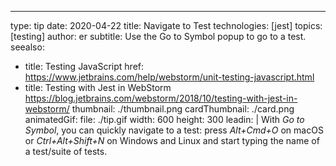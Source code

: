 ---
type: tip
date: 2020-04-22
title: Navigate to Test
technologies: [jest]
topics: [testing]
author: er
subtitle: Use the Go to Symbol popup to go to a test.
seealso:
- title: Testing JavaScript
  href: https://www.jetbrains.com/help/webstorm/unit-testing-javascript.html
- title: Testing with Jest in WebStorm
  https://blog.jetbrains.com/webstorm/2018/10/testing-with-jest-in-webstorm/
thumbnail: ./thumbnail.png
cardThumbnail: ./card.png
animatedGif:
  file: ./tip.gif
  width: 600
  height: 300
leadin: |
  With *Go to Symbol*, you can quickly navigate to a test: press *Alt+Cmd+O* on macOS or *Ctrl+Alt+Shift+N* on Windows and Linux and start typing the name of a test/suite of tests.
